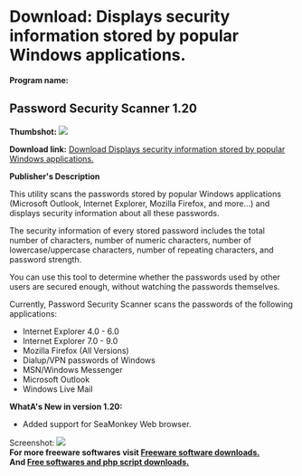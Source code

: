 # Download: Displays security information stored by popular Windows applications.

**Program name:**

## Password Security Scanner 1.20

  
**Thumbshot:** ![](http://www.freewarefiles.com/screenshot/pswdsecurityscnnr_md.jpg)   
  
**Download link:** [Download Displays security information stored by popular Windows applications.](http://freesoftwares.boysofts.com/Password-Security-Scanner_program_73613.html)  
  


**Publisher's Description**  
  


This utility scans the passwords stored by popular Windows applications (Microsoft Outlook, Internet Explorer, Mozilla Firefox, and more...) and displays security information about all these passwords. 

The security information of every stored password includes the total number of characters, number of numeric characters, number of lowercase/uppercase characters, number of repeating characters, and password strength. 

You can use this tool to determine whether the passwords used by other users are secured enough, without watching the passwords themselves. 

Currently, Password Security Scanner scans the passwords of the following applications:

  * Internet Explorer 4.0 - 6.0 
  * Internet Explorer 7.0 - 9.0 
  * Mozilla Firefox (All Versions) 
  * Dialup/VPN passwords of Windows 
  * MSN/Windows Messenger 
  * Microsoft Outlook 
  * Windows Live Mail 

**WhatA's New in version 1.20:**

  * Added support for SeaMonkey Web browser. 

  
  
Screenshot: ![](http://www.freewarefiles.com/screenshot/pswdsecurityscnnr.jpg)   
**For more freeware softwares visit [Freeware software downloads.](http://freesoftwares.boysofts.com/)**   
**And [Free softwares and php script downloads.](http://www.boysofts.com/)**
